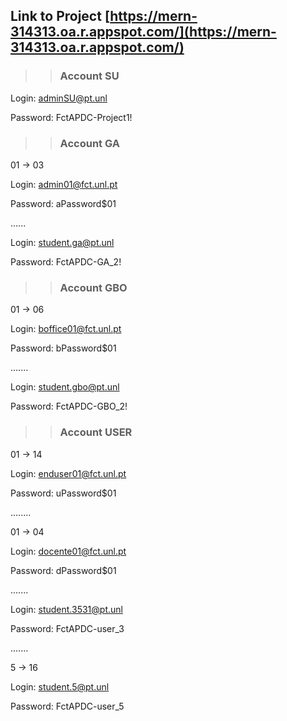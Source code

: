 ## Link to Project    [https://mern-314313.oa.r.appspot.com/](https://mern-314313.oa.r.appspot.com/)

>> ### Account SU

Login: adminSU@pt.unl

Password: FctAPDC-Project1!



>> ### Account GA

01 -> 03

Login: admin01@fct.unl.pt

Password: aPassword$01

......

Login: student.ga@pt.unl

Password: FctAPDC-GA_2!


>> ### Account GBO

01 -> 06

Login: boffice01@fct.unl.pt

Password: bPassword$01

.......

Login: student.gbo@pt.unl

Password: FctAPDC-GBO_2!


>> ### Account USER

01 -> 14

Login: enduser01@fct.unl.pt

Password: uPassword$01

........

01 -> 04

Login: docente01@fct.unl.pt

Password: dPassword$01

.......

Login: student.3531@pt.unl

Password: FctAPDC-user_3

.......

5 -> 16

Login: student.5@pt.unl

Password: FctAPDC-user_5
